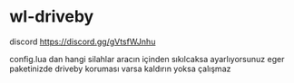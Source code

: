 # wl-driveby


discord https://discord.gg/gVtsfWJnhu


config.lua dan hangi silahlar aracın içinden sıkılcaksa ayarlıyorsunuz eger paketinizde driveby koruması varsa kaldırın yoksa çalışmaz
